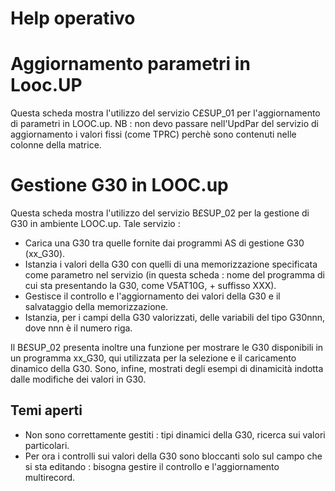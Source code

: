 # Help operativo

# Aggiornamento parametri in Looc.UP
Questa scheda mostra l'utilizzo del servizio C£SUP_01 per l'aggiornamento di parametri in LOOC.up.
NB :  non devo passare nell'UpdPar del servizio di aggiornamento i valori fissi (come TPRC) perchè sono contenuti nelle colonne della matrice.
# Gestione G30 in LOOC.up
Questa scheda mostra l'utilizzo del servizio B£SUP_02 per la gestione di G30 in ambiente LOOC.up.
Tale servizio : 

- Carica una G30 tra quelle fornite dai programmi AS di gestione G30 (xx_G30).
- Istanzia i valori della G30 con quelli di una memorizzazione specificata come parametro nel servizio (in questa scheda :  nome del programma di cui sta presentando la G30, come V5AT10G, + suffisso XXX).
- Gestisce il controllo e l'aggiornamento dei valori della G30 e il salvataggio della memorizzazione.
- Istanzia, per i campi della G30 valorizzati, delle variabili del tipo G30nnn, dove nnn è il numero riga.

Il B£SUP_02 presenta inoltre una funzione per mostrare le G30 disponibili in un programma xx_G30, qui utilizzata per la selezione e il caricamento dinamico della G30. Sono, infine, mostrati degli esempi di dinamicità indotta dalle modifiche dei valori in G30.

## Temi aperti

- Non sono correttamente gestiti :  tipi dinamici della G30, ricerca sui valori particolari.
- Per ora i controlli sui valori della G30 sono bloccanti solo sul campo che si sta editando :  bisogna gestire il controllo e l'aggiornamento multirecord.


